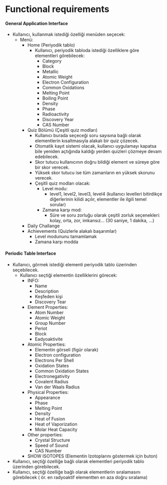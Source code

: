 # Functional requirements

#### General Application Interface

- Kullanıcı, kullanmak istediği özelliği menüden seçecek:
  - Menü:
    - Home (Periyodik tablo)
      - Kullanıcı, periyodik tabloda istediği özelliklere göre elementleri görebilecek:
        - Category
        - Block
        - Metallic
        - Atomic Weight
        - Electron Configuration
        - Common Oxidations
        - Melting Point
        - Boiling Point
        - Density
        - Phase
        - Radioactivity
        - Discovery Year
        - CAS Number
    - Quiz Bölümü (Çeşitli quiz modları)
      - Kullanıcı burada seçeceği soru sayısına bağlı olarak elementlerin kısaltmasıyla alakalı bir quiz çözecek.
      - Otomatik kayıt sistemi olacak, kullanıcı uygulamayı kapatsa bile yeniden açtığında kaldığı yerden quizleri çözmeye devam edebilecek.
      - Skor tutucu kullanıcının doğru bildiği element ve süreye göre bir skor verecek.
      - Yüksek skor tutucu ise tüm zamanların en yüksek skorunu verecek.
      - Çeşitli quiz modları olacak:
        - Level modu:
          - level1, level2, level3, level4 (kullanıcı levelleri bitirdikçe diğerlerinin kilidi açılır, elementler ile ilgili temel sorular)
        - Zamana karşı mod:
          - Süre ve soru zorluğu olarak çeşitli zorluk seçenekleri: kolay, orta, zor, imkansız...  (30 saniye, 1 dakika, ...)
    - Daily Challange
    - Achievements (Quizlerle alakalı başarımlar)
      - Level modununu tamamlamak
      - Zamana karşı modda  

#### Periodic Table Interface

- Kullanıcı, görmek istediği elementi periyodik tablo üzerinden seçebilecek.
  - Kullanıcı seçtiği elementin özelliklerini görecek:
    - INFO:
      - Name
      - Description
      - Keşfeden kişi
      - Discovery Tear
    - Element Properties:
      - Atom Number
      - Atomic Weight
      - Group Number
      - Periot
      - Block
      - Eadyoaktivite
    - Atomic Properties:
      - Elementin görseli (figür olarak)  
      - Electron configuration
      - Electrons Per Shell
      - Oxidation States
      - Common Oxidation States
      - Electronegativity 
      - Covalent Radius
      - Van der Waals Radius
    - Physical Properties:
      - Appearance
      - Phase
      - Melting Point
      - Density
      - Heat of Fusion
      - Heat of Vaporization
      - Molar Heat Capacity
    - Other properties:
      - Crystal Structure
      - Speed of Sound
      - CAS Number
    - SHOW ISOTOPES (Elementin Izotoplarını göstermek için buton)
- Kullanıcı, seçtiği özelliğe bağlı olarak elementleri periyodik tablo üzerinden görebilecek.
- Kullanıcı, seçtiği özelliğe bağlı olarak elementlerin sıralamasını görebilecek ( ör. en radyoaktif elementten en aza doğru sıralama)


